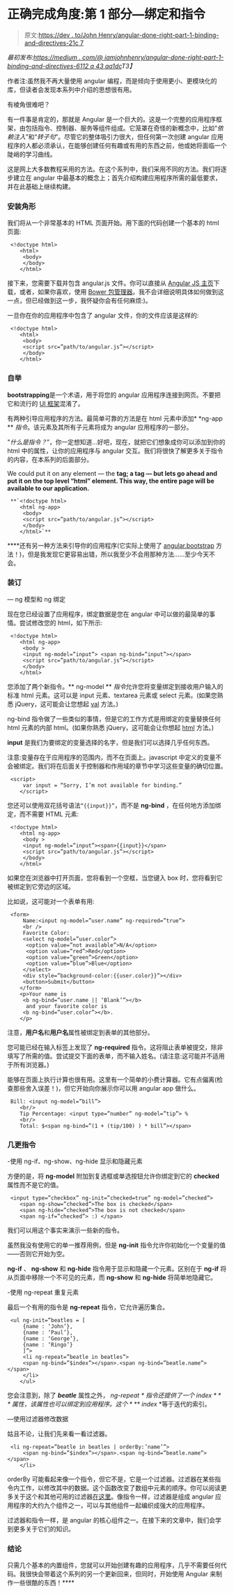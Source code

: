 # 正确完成角度:第 1 部分—绑定和指令

> 原文:[https://dev . to/John Henry/angular-done-right-part-1-binding-and-directives-21c 7](https://dev.to/johnhenry/angular-done-right-part-1-binding-and-directives-21c7)

*最初发布:[https://medium . com/@ iamjohnhenry/angular-done-right-part-1-binding-and-directives-6112 a 43 aa1dc](https://medium.com/@iamjohnhenry/angular-done-right-part-1-binding-and-directives-6112a43aa1dc)T3】*

作者注:虽然我不再大量使用 angular 编程，而是倾向于使用更小、更模块化的库，但读者会发现本系列中介绍的思想很有用。

有棱角很难吧？

有一件事是肯定的，那就是 Angular 是一个巨大的。这是一个完整的应用程序框架，由包括指令、控制器、服务等组件组成。它笼罩在奇怪的新概念中，比如“*依赖注入*”和“*转子句*”。尽管它的整体吸引力很大，但任何第一次创建 angular 应用程序的人都必须承认，在能够创建任何有趣或有用的东西之前，他或她将面临一个陡峭的学习曲线。

这是网上大多数教程采用的方法。在这个系列中，我们采用不同的方法。我们将逐步建立在 angular 中最基本的概念上；首先介绍构建应用程序所需的最低要求，并在此基础上继续构建。

### [](#installing-angular)安装角形

我们将从一个非常基本的 HTML 页面开始。用下面的代码创建一个基本的 html 页面:

```
 <!doctype html>
    <html>
     <body>
     </body>
    </html> 
```

接下来，您需要下载并包含 angular.js 文件。你可以直接从 [Angular JS 主页](https://angularjs.org/)下载，或者，如果你喜欢，使用 [Bower 包管理器](http://bower.io/)。我不会详细说明具体如何做到这一点，但已经做到这一步，我怀疑你会有任何麻烦:)。

一旦你在你的应用程序中包含了 angular 文件，你的文件应该是这样的:

```
 <!doctype html>
    <html>
     <body>
     <script src=”path/to/angular.js”></script>
     </body>
    </html> 
```

### [](#bootstrapping)自举

**bootstrapping**是一个术语，用于将您的 angular 应用程序连接到网页。不要把它和流行的 [UI 框架](http://getbootstrap.com/)混淆了。

有两种引导应用程序的方法。最简单可靠的方法是在 html 元素中添加* *ng-app ** *指令*。该元素及其所有子元素将成为 angular 应用程序的一部分。

"*什么是指令？*”，你一定想知道…好吧，现在，就把它们想象成你可以添加到你的 html 中的属性，让你的应用程序与 angular 交互。我们将很快了解更多关于指令的内容，在本系列的后面部分。

We could put it on any element — the **tag; a **tag — but lets go ahead and put it on the top level “html” element. This way, the entire page will be available to our application.**** 

```
 **`<!doctype html>
    <html ng-app>
     <body>
     <script src=”path/to/angular.js”></script>
     </body>
    </html>`** 
```

 ****还有另一种方法来引导你的应用程序(它实际上使用了 [angular.bootstrap](https://docs.angularjs.org/api/ng/function/angular.bootstrap) 方法！)，但是我发现它更容易出错，所以我至少不会用那种方法……至少今天不会。

### [](#binding)装订

— ng 模型和 ng 绑定

现在您已经设置了应用程序，绑定数据是您在 angular 中可以做的最简单的事情。尝试修改您的 html，如下所示:

```
 <!doctype html>
    <html ng-app>
     <body >
     <input ng-model=”input”> <span ng-bind=”input”></span>
     <script src=”path/to/angular.js”></script>
     </body>
    </html> 
```

您添加了两个新指令。** ng-model ** *指令*允许您将变量绑定到接收用户输入的标准 html 元素。这可以是 input 元素、textarea 元素或 select 元素。(如果您熟悉 jQuery，这可能会让您想起 [val](http://api.jquery.com/val/) 方法。)

ng-bind 指令做了一些类似的事情，但是它的工作方式是用绑定的变量替换任何 html 元素的内部 html。(如果你熟悉 jQuery，这可能会让你想起 [html](http://api.jquery.com/html/) 方法。)

**input** 是我们为要绑定的变量选择的名字，但是我们可以选择几乎任何东西。

注意:变量存在于应用程序的范围内，而不在页面上。javascript 中定义的变量不会被绑定。我们将在后面关于控制器和作用域的章节中学习这些变量的确切位置。

```
 <script>
     var input = “Sorry, I’m not available for binding.”
    </script> 
```

您还可以使用双花括号语法`“{{input}}”`，而不是 **ng-bind** ，在任何地方添加绑定，而不需要 HTML 元素:

```
 <!doctype html>
    <html ng-app>
     <body >
     <input ng-model=”input”><span>{{input}}</span>
     <script src=”path/to/angular.js”></script>
     </body>
    </html> 
```

如果您在浏览器中打开页面，您将看到一个空框，当您键入 box 时，您将看到它被绑定到它旁边的区域。

比如说，这可能对一个表单有用:

```
 <form>
     Name:<input ng-model=”user.name” ng-required=”true”>
     <br />
     Favorite Color:
     <select ng-model=”user.color”>
      <option value=”not available”>N/A</option>
      <option value=”red”>Red</option>
      <option value=”green”>Green</option>
      <option value=”blue”>Blue</option>
     </select>
     <div style=”background-color:{{user.color}}”></div>
     <button>Submit</button>
    </form>
    <p>Your name is
     <b ng-bind=”user.name || ‘Blank’”></b>
      and your favorite color is
     <b ng-bind=”user.color”></b>.
    </p> 
```

注意，**用户名**和**用户名**属性被绑定到表单的其他部分。

您可能已经在输入标签上发现了 **ng-required** 指令。这将阻止表单被提交，除非填写了所需的值。尝试提交下面的表单，而不输入姓名。(请注意:这可能并不适用于所有浏览器。)

能够在页面上执行计算也很有用。这里有一个简单的小费计算器。它有点偏离(检查那些舍入误差！)，但它开始向你展示你可以用 angular app 做什么。

```
 Bill: <input ng-model=”bill”>
    <br/>
    Tip Percentage: <input type=”number” ng-model=”tip”> %
    <br/>
    Total: $<span ng-bind=”(1 + (tip/100) ) * bill”></span> 
```

### [](#a-few-more-directives)几更指令

-使用 ng-if、ng-show、ng-hide 显示和隐藏元素

方便的是，将 **ng-model** 附加到复选框或单选按钮允许你绑定到它的 **checked** 属性而不是它的值。

```
 <input type=”checkbox” ng-init=”checked=true” ng-model=”checked”>
    <span ng-show=”checked”>The box is checked</span>
    <span ng-hide=”checked”>The box is not checked</span>
    <span ng-if=”checked”> :) </span> 
```

我们可以用这个事实来演示一些新的指令。

虽然我没有使用它的单一推荐用例，但是 **ng-init**
指令允许你初始化一个变量的值——否则它开始为空。

**ng-if** 、 **ng-show** 和 **ng-hide** 指令用于显示和隐藏一个元素。区别在于 **ng-if** 将从页面中移除一个不可见的元素，而 **ng-show** 和 **ng-hide** 将简单地隐藏它。

-使用 ng-repeat 重复元素

最后一个有用的指令是 **ng-repeat** 指令，它允许遍历集合。

```
 <ul ng-init=”beatles = [
     {name : ‘John’},
     {name : ‘Paul’},
     {name : ‘George’},
     {name : ‘Ringo’}
     ]”>
     <li ng-repeat=”beatle in beatles”>
     <span ng-bind=”$index”></span>.<span ng-bind=”beatle.name”></span>
     </li>
    </ul> 
```

您会注意到，除了 ***beatle*** 属性之外， **ng-repeat * *指令还提供了一个** *$index** *属性，该属性也可以绑定到应用程序。这个* **$ index** *等于迭代的索引。

—使用过滤器修改数据

姑且不论，让我们先来看一看过滤器。

```
 <li ng-repeat=”beatle in beatles | orderBy:’name’”>
     <span ng-bind=”$index”></span>.<span ng-bind=”beatle.name”></span>
    </li> 
```

orderBy 可能看起来像一个指令，但它不是，它是一个过滤器。过滤器在某些指令内工作，以修改其中的数据。这个函数改变了数组中元素的顺序。你可以阅读更多关于这个和其他可用的过滤器[在这里](https://docs.angularjs.org/api/ng/filter)。像指令一样，过滤器是组成 angular 应用程序的大约九个组件之一，可以与其他组件一起编织成强大的应用程序。

过滤器和指令一样，是 angular 的核心组件之一。在接下来的文章中，我们会学到更多关于它们的知识。

### [](#conclusion)结论

只需几个基本的内置组件，您就可以开始创建有趣的应用程序，几乎不需要任何代码。我很快会带着这个系列的另一个更新回来，但同时，开始使用 Angular 来制作一些很酷的东西！****
